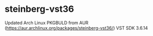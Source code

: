 # steinberg-vst36
Updated Arch Linux PKGBULD from AUR (https://aur.archlinux.org/packages/steinberg-vst36/)
VST SDK 3.6.14
